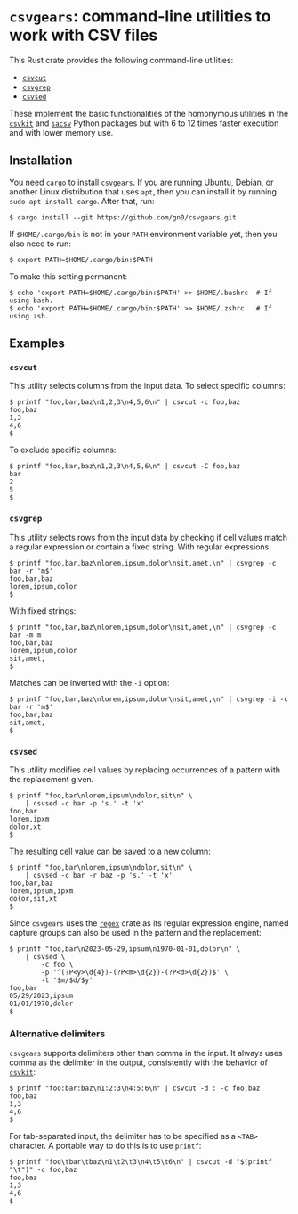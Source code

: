
# `csvgears`: command-line utilities to work with CSV files

This Rust crate provides the following command-line utilities:

- [`csvcut`](#csvcut)
- [`csvgrep`](#csvgrep)
- [`csvsed`](#csvsed)

These implement the basic functionalities of the homonymous utilities in the [`csvkit`](https://pypi.org/project/csvkit/) and [`sacsv`](https://github.com/gn0/sacsv) Python packages but with 6 to 12 times faster execution and with lower memory use.

## Installation

You need `cargo` to install `csvgears`.
If you are running Ubuntu, Debian, or another Linux distribution that uses `apt`, then you can install it by running `sudo apt install cargo`.
After that, run:

```
$ cargo install --git https://github.com/gn0/csvgears.git
```

If `$HOME/.cargo/bin` is not in your `PATH` environment variable yet, then you also need to run:

```
$ export PATH=$HOME/.cargo/bin:$PATH
```

To make this setting permanent:

```
$ echo 'export PATH=$HOME/.cargo/bin:$PATH' >> $HOME/.bashrc  # If using bash.
$ echo 'export PATH=$HOME/.cargo/bin:$PATH' >> $HOME/.zshrc   # If using zsh.
```

## Examples

### `csvcut`

This utility selects columns from the input data.
To select specific columns:

```
$ printf "foo,bar,baz\n1,2,3\n4,5,6\n" | csvcut -c foo,baz
foo,baz
1,3
4,6
$
```

To exclude specific columns:

```
$ printf "foo,bar,baz\n1,2,3\n4,5,6\n" | csvcut -C foo,baz
bar
2
5
$
```

### `csvgrep`

This utility selects rows from the input data by checking if cell values match a regular expression or contain a fixed string.
With regular expressions:

```
$ printf "foo,bar,baz\nlorem,ipsum,dolor\nsit,amet,\n" | csvgrep -c bar -r 'm$'
foo,bar,baz
lorem,ipsum,dolor
$
```

With fixed strings:

```
$ printf "foo,bar,baz\nlorem,ipsum,dolor\nsit,amet,\n" | csvgrep -c bar -m m
foo,bar,baz
lorem,ipsum,dolor
sit,amet,
$
```

Matches can be inverted with the `-i` option:

```
$ printf "foo,bar,baz\nlorem,ipsum,dolor\nsit,amet,\n" | csvgrep -i -c bar -r 'm$'
foo,bar,baz
sit,amet,
$
```

### `csvsed`

This utility modifies cell values by replacing occurrences of a pattern with the replacement given.

```
$ printf "foo,bar\nlorem,ipsum\ndolor,sit\n" \
    | csvsed -c bar -p 's.' -t 'x'
foo,bar
lorem,ipxm
dolor,xt
$
```

The resulting cell value can be saved to a new column:

```
$ printf "foo,bar\nlorem,ipsum\ndolor,sit\n" \
    | csvsed -c bar -r baz -p 's.' -t 'x'
foo,bar,baz
lorem,ipsum,ipxm
dolor,sit,xt
$
```

Since `csvgears` uses the [`regex`](https://crates.io/crates/regex) crate as its regular expression engine, named capture groups can also be used in the pattern and the replacement:

```
$ printf "foo,bar\n2023-05-29,ipsum\n1970-01-01,dolor\n" \
    | csvsed \
        -c foo \
        -p '^(?P<y>\d{4})-(?P<m>\d{2})-(?P<d>\d{2})$' \
        -t '$m/$d/$y'
foo,bar
05/29/2023,ipsum
01/01/1970,dolor
$
```

### Alternative delimiters

`csvgears` supports delimiters other than comma in the input.
It always uses comma as the delimiter in the output, consistently with the behavior of [`csvkit`](https://pypi.org/project/csvkit/):

```
$ printf "foo:bar:baz\n1:2:3\n4:5:6\n" | csvcut -d : -c foo,baz
foo,baz
1,3
4,6
$
```

For tab-separated input, the delimiter has to be specified as a `<TAB>` character.
A portable way to do this is to use `printf`:

```
$ printf "foo\tbar\tbaz\n1\t2\t3\n4\t5\t6\n" | csvcut -d "$(printf "\t")" -c foo,baz
foo,baz
1,3
4,6
$
```

